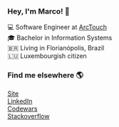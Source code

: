 ### Hey, I'm Marco! 👋

💻 Software Engineer at [ArcTouch](https://www.linkedin.com/company/arctouch/) <br>
🎓 Bachelor in Information Systems <br>
🇧🇷 Living in Florianópolis, Brazil <br>
🇱🇺 Luxembourgish citizen

### Find me elsewhere 🌎

[Site](https://marcoamorim.com/) <br>
[LinkedIn](https://www.linkedin.com/in/marcoamorim95/) <br>
[Codewars](https://www.codewars.com/users/marco-amorim) <br>
[Stackoverflow](https://stackoverflow.com/users/12823161/marco-amorim)
